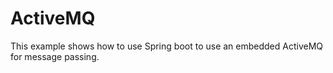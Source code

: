 # ActiveMQ

This example shows how to use Spring boot to use an embedded ActiveMQ for message passing.
